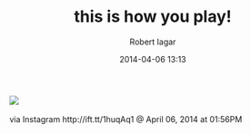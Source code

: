 ﻿---
layout: post
title: this is how you play!
date: 2014-04-06 13:13
author: "Robert Iagar"
comments: true
tags: [Day to day, IFTTT, Instagram]
---
<div><img src='http://distilleryimage9.s3.amazonaws.com/0f3cca86bd7a11e38ae4126ee633e465_8.jpg' /><br /><br /><div>via Instagram http://ift.tt/1huqAq1 @ April 06, 2014 at 01:56PM</div><br /></div>
